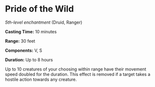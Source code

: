# Pride of the Wild
*5th-level enchantment* (Druid, Ranger)

**Casting Time:** 10 minutes

**Range:** 30 feet

**Components:** V, S

**Duration:** Up to 8 hours

Up to 10 creatures of your choosing within range have their movement speed doubled for the duration. This effect is removed if a target takes a hostile action towards any creature.
